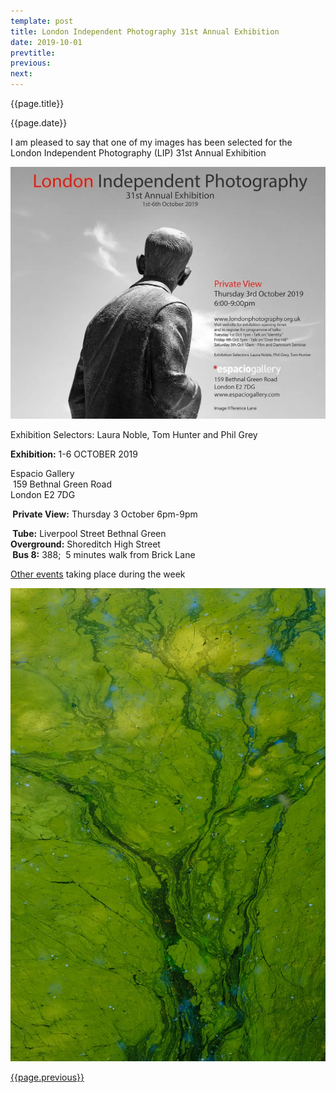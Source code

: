 ```yaml
---
template: post
title: London Independent Photography 31st Annual Exhibition
date: 2019-10-01
prevtitle: 
previous: 
next:
---
```


{{page.title}}

{{page.date}}

I am pleased to say that one of my images has been selected for the London Independent Photography (LIP) 31st Annual Exhibition

![LIP 31st Annual](espacio.webp "LIP 31st Annual")


Exhibition Selectors: Laura Noble, Tom Hunter and Phil Grey

**Exhibition:** 1-6 OCTOBER 2019

Espacio Gallery<br />
 159 Bethnal Green Road<br />
London E2 7DG

** Private View:** Thursday 3 October 6pm-9pm

** Tube:** Liverpool Street Bethnal Green<br />
**Overground:** Shoreditch High Street<br />
** Bus 8:** 388;  5 minutes walk from Brick Lane

[Other events](http://www.londonphotography.org.uk/LIPevents.php) taking place during the week

![The Prismatic Pond](prismatic-espacio.webp "The Prismatic Pond")


[{{page.previous}}](2021-01-13-lip-chronicles-life-in-lockdown)